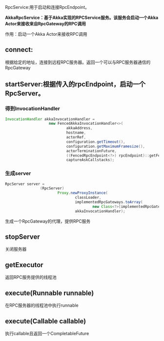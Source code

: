 RpcService:用于启动和连接RpcEndpoint。

**AkkaRpcService：基于Akka实现的RPCService服务。该服务会启动一个Akka Actor来接收来自RpcGateway的RPC调用**

作用：启动一个Akka Actor来接收RPC调用
## connect:
根据给定的地址，连接到远程RPC服务器。返回一个可以与RPC服务器通信的RpcGateway

## startServer:根据传入的rpcEndpoint，启动一个RpcServer。
### 得到InvocationHandler
```java
InvocationHandler akkaInvocationHandler =
                    new FencedAkkaInvocationHandler<>(
                            akkaAddress,
                            hostname,
                            actorRef,
                            configuration.getTimeout(),
                            configuration.getMaximumFramesize(),
                            actorTerminationFuture,
                            ((FencedRpcEndpoint<?>) rpcEndpoint)::getFencingToken,
                            captureAskCallstacks);
```

### 生成server
```java
RpcServer server =
                (RpcServer)
                        Proxy.newProxyInstance(
                                classLoader,
                                implementedRpcGateways.toArray(
                                        new Class<?>[implementedRpcGateways.size()]),
                                akkaInvocationHandler);
```
生成一个RpcGateway的代理，提供RPC服务
## stopServer
关闭服务器

## getExecutor
返回RPC服务提供的线程池

## execute(Runnable runnable)
在RPC服务器的线程池中执行runnable

## execute(Callable<T> callable)
执行callable且返回一个CompletableFuture
